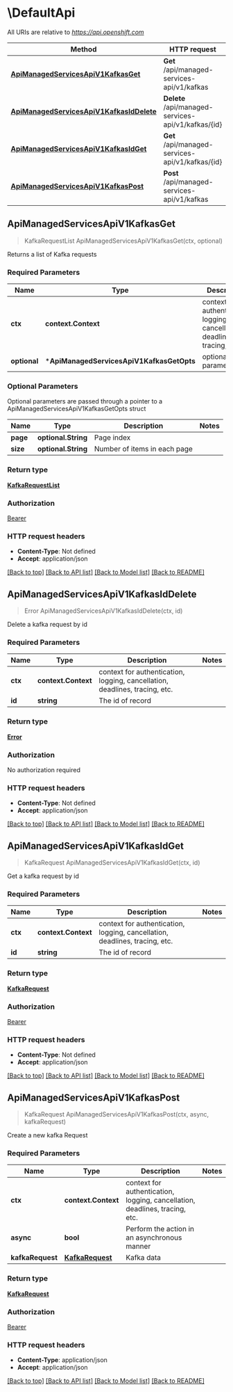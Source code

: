 # \DefaultApi

All URIs are relative to *https://api.openshift.com*

Method | HTTP request | Description
------------- | ------------- | -------------
[**ApiManagedServicesApiV1KafkasGet**](DefaultApi.md#ApiManagedServicesApiV1KafkasGet) | **Get** /api/managed-services-api/v1/kafkas | Returns a list of Kafka requests
[**ApiManagedServicesApiV1KafkasIdDelete**](DefaultApi.md#ApiManagedServicesApiV1KafkasIdDelete) | **Delete** /api/managed-services-api/v1/kafkas/{id} | Delete a kafka request by id
[**ApiManagedServicesApiV1KafkasIdGet**](DefaultApi.md#ApiManagedServicesApiV1KafkasIdGet) | **Get** /api/managed-services-api/v1/kafkas/{id} | Get a kafka request by id
[**ApiManagedServicesApiV1KafkasPost**](DefaultApi.md#ApiManagedServicesApiV1KafkasPost) | **Post** /api/managed-services-api/v1/kafkas | Create a new kafka Request



## ApiManagedServicesApiV1KafkasGet

> KafkaRequestList ApiManagedServicesApiV1KafkasGet(ctx, optional)

Returns a list of Kafka requests

### Required Parameters


Name | Type | Description  | Notes
------------- | ------------- | ------------- | -------------
**ctx** | **context.Context** | context for authentication, logging, cancellation, deadlines, tracing, etc.
 **optional** | ***ApiManagedServicesApiV1KafkasGetOpts** | optional parameters | nil if no parameters

### Optional Parameters

Optional parameters are passed through a pointer to a ApiManagedServicesApiV1KafkasGetOpts struct


Name | Type | Description  | Notes
------------- | ------------- | ------------- | -------------
 **page** | **optional.String**| Page index | 
 **size** | **optional.String**| Number of items in each page | 

### Return type

[**KafkaRequestList**](KafkaRequestList.md)

### Authorization

[Bearer](../README.md#Bearer)

### HTTP request headers

- **Content-Type**: Not defined
- **Accept**: application/json

[[Back to top]](#) [[Back to API list]](../README.md#documentation-for-api-endpoints)
[[Back to Model list]](../README.md#documentation-for-models)
[[Back to README]](../README.md)


## ApiManagedServicesApiV1KafkasIdDelete

> Error ApiManagedServicesApiV1KafkasIdDelete(ctx, id)

Delete a kafka request by id

### Required Parameters


Name | Type | Description  | Notes
------------- | ------------- | ------------- | -------------
**ctx** | **context.Context** | context for authentication, logging, cancellation, deadlines, tracing, etc.
**id** | **string**| The id of record | 

### Return type

[**Error**](Error.md)

### Authorization

No authorization required

### HTTP request headers

- **Content-Type**: Not defined
- **Accept**: application/json

[[Back to top]](#) [[Back to API list]](../README.md#documentation-for-api-endpoints)
[[Back to Model list]](../README.md#documentation-for-models)
[[Back to README]](../README.md)


## ApiManagedServicesApiV1KafkasIdGet

> KafkaRequest ApiManagedServicesApiV1KafkasIdGet(ctx, id)

Get a kafka request by id

### Required Parameters


Name | Type | Description  | Notes
------------- | ------------- | ------------- | -------------
**ctx** | **context.Context** | context for authentication, logging, cancellation, deadlines, tracing, etc.
**id** | **string**| The id of record | 

### Return type

[**KafkaRequest**](KafkaRequest.md)

### Authorization

[Bearer](../README.md#Bearer)

### HTTP request headers

- **Content-Type**: Not defined
- **Accept**: application/json

[[Back to top]](#) [[Back to API list]](../README.md#documentation-for-api-endpoints)
[[Back to Model list]](../README.md#documentation-for-models)
[[Back to README]](../README.md)


## ApiManagedServicesApiV1KafkasPost

> KafkaRequest ApiManagedServicesApiV1KafkasPost(ctx, async, kafkaRequest)

Create a new kafka Request

### Required Parameters


Name | Type | Description  | Notes
------------- | ------------- | ------------- | -------------
**ctx** | **context.Context** | context for authentication, logging, cancellation, deadlines, tracing, etc.
**async** | **bool**| Perform the action in an asynchronous manner | 
**kafkaRequest** | [**KafkaRequest**](KafkaRequest.md)| Kafka data | 

### Return type

[**KafkaRequest**](KafkaRequest.md)

### Authorization

[Bearer](../README.md#Bearer)

### HTTP request headers

- **Content-Type**: application/json
- **Accept**: application/json

[[Back to top]](#) [[Back to API list]](../README.md#documentation-for-api-endpoints)
[[Back to Model list]](../README.md#documentation-for-models)
[[Back to README]](../README.md)

